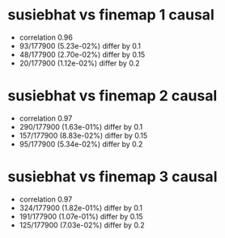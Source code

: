 # susiebhat vs finemap  1 causal

- correlation 0.96
- 93/177900 (5.23e-02%) differ by 0.1
- 48/177900 (2.70e-02%) differ by 0.15
- 20/177900 (1.12e-02%) differ by 0.2


# susiebhat vs finemap  2 causal

- correlation 0.97
- 290/177900 (1.63e-01%) differ by 0.1
- 157/177900 (8.83e-02%) differ by 0.15
- 95/177900 (5.34e-02%) differ by 0.2


# susiebhat vs finemap  3 causal

- correlation 0.97
- 324/177900 (1.82e-01%) differ by 0.1
- 191/177900 (1.07e-01%) differ by 0.15
- 125/177900 (7.03e-02%) differ by 0.2


